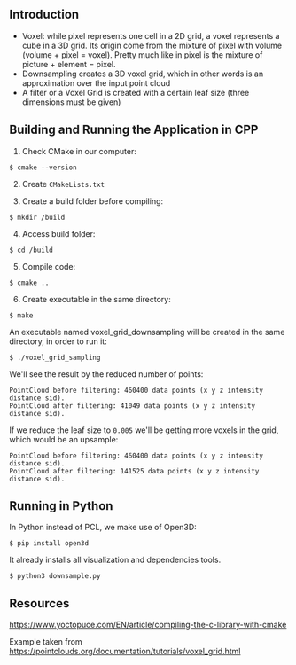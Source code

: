 ## Introduction

- Voxel: while pixel represents one cell in a 2D grid, a voxel represents a cube in a 3D grid. Its origin come from the mixture of pixel with volume (volume + pixel = voxel). Pretty much like in pixel is the mixture of picture + element = pixel.
- Downsampling creates a 3D voxel grid, which in other words is an approximation over the input point cloud
- A filter or a Voxel Grid is created with a certain leaf size (three dimensions must be given)

## Building and Running the Application in CPP

1. Check CMake in our computer:

` $ cmake --version `

2. Create `CMakeLists.txt`

3. Create a build folder before compiling:

` $ mkdir /build `

4. Access build folder:

` $ cd /build `

5. Compile code:

`$ cmake ..`

6. Create executable in the same directory:

` $ make `

An executable named voxel_grid_downsampling will be created in the same directory, in order to run it:

` $ ./voxel_grid_sampling `

We'll see the result by the reduced number of points:

```
PointCloud before filtering: 460400 data points (x y z intensity distance sid).
PointCloud after filtering: 41049 data points (x y z intensity distance sid).

```

If we reduce the leaf size to `0.005` we'll be getting more voxels in the grid, which would be an upsample:

```
PointCloud before filtering: 460400 data points (x y z intensity distance sid).
PointCloud after filtering: 141525 data points (x y z intensity distance sid).

```

## Running in Python

In Python instead of PCL, we make use of Open3D:

` $ pip install open3d `

It already installs all visualization and dependencies tools.

` $ python3 downsample.py `

## Resources

https://www.yoctopuce.com/EN/article/compiling-the-c-library-with-cmake

Example taken from https://pointclouds.org/documentation/tutorials/voxel_grid.html